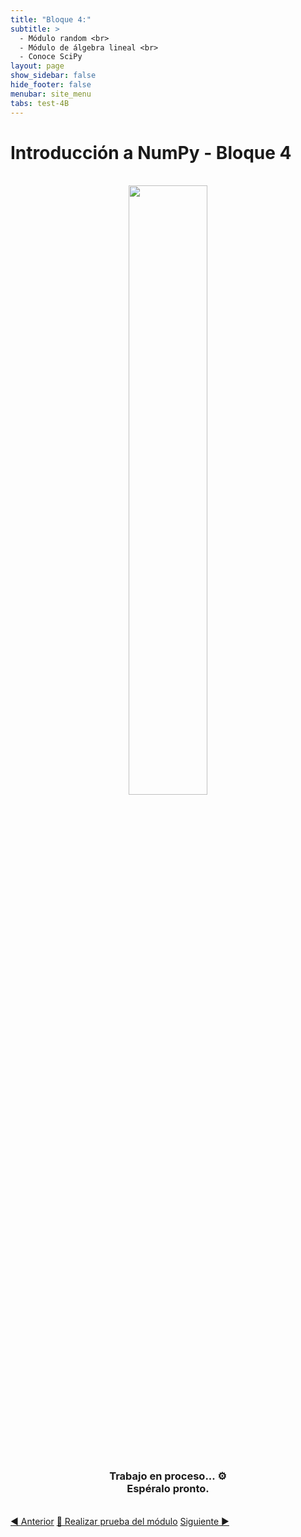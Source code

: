 ```yaml
---
title: "Bloque 4:"
subtitle: >
  - Módulo random <br>
  - Módulo de álgebra lineal <br>
  - Conoce SciPy
layout: page
show_sidebar: false
hide_footer: false
menubar: site_menu
tabs: test-4B
---
```


<style>
  .outer {
      width: 100%;
      max-width: 2000px;
      margin: 0 auto;
  }
  .video-wrapper {
      height: 0;
      margin: auto;
      z-index: 1;
      position: relative;
      padding-top: 25px;
      padding-bottom: 56.25%;
      display: block;
      overflow: hidden;
    
    iframe {
      display: block;
      top: 0;
      left: 0;
      width: 100%;
      height: 100%;
      z-index: 5;
      position: absolute;
    }
  }
</style>


# Introducción a NumPy - Bloque 4

<br>
<center>
  <img width="50%" src="https://upload.wikimedia.org/wikipedia/commons/thumb/3/31/NumPy_logo_2020.svg/2560px-NumPy_logo_2020.svg.png">
</center>
<br>

<br><br><br>
<center>
  <h3>Trabajo en proceso... ⚙️ <br>Espéralo pronto.</h3>
</center>

<!-- <center>
  <br>
  <h4>Revisa los slides:</h4>
  <a href="https://docs.google.com/presentation/d/e/2PACX-1vSbALnyMedNsW6zo6PhM7r1mH42wS-0Ou214PGYmYBCWZeUw7XBgRpOBEKCQ4c8fDfh2Bhwml-N0IEd/pub?start=false&loop=false&delayms=3000" target="_blank">
    <img width="30%" src="https://img.shields.io/static/v1?label=Slides&message=Google%20Slides&color=tomato" alt="Google Slides"/>
  </a>
  <br><br>
  <h4>Ejecuta el código:</h4>
  <a href="https://colab.research.google.com/github/futurelabmx/cdecmx/blob/main/B%20-%20Intro%20a%20NumPy.ipynb" target="_blank">
    <img width="30%" src="https://colab.research.google.com/assets/colab-badge.svg" alt="Open In Colab"/>
  </a>
</center> -->

<!-- Buttons -->
<br>
<div class="buttons has-addons is-centered">
  <a class="button is-outlined" href="{{ site.baseurl }}/bloque-3B/">◀︎ Anterior</a>
  <a class="button is-warning" href="{{ site.baseurl }}/test-4B/">📝 Realizar prueba del módulo</a>
  <a class="button is-outlined" href="{{ site.baseurl }}/bloque-1C/">Siguiente ▶︎</a>
</div>

